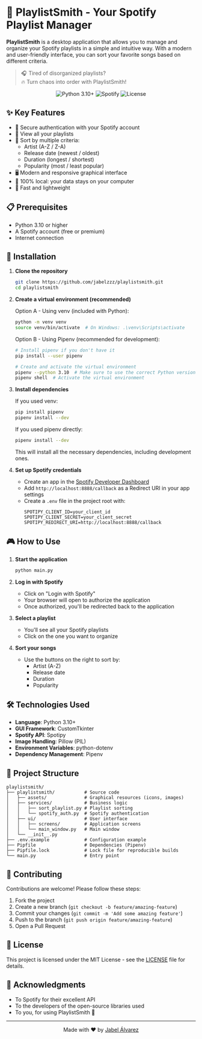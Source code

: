 # 🎵 PlaylistSmith - Your Spotify Playlist Manager

**PlaylistSmith** is a desktop application that allows you to manage and organize your Spotify playlists in a simple and intuitive way. With a modern and user-friendly interface, you can sort your favorite songs based on different criteria.

> 🎧 Tired of disorganized playlists?  
> 🔥 Turn chaos into order with PlaylistSmith!

<p align="center">
  <img src="https://img.shields.io/badge/Python-3.10+-blue?logo=python&logoColor=white" alt="Python 3.10+">
  <img src="https://img.shields.io/badge/Spotify-1DB954?logo=spotify&logoColor=white" alt="Spotify">
  <img src="https://img.shields.io/badge/License-MIT-green" alt="License">
</p>

## ✨ Key Features

- 🔐 Secure authentication with your Spotify account
- 🎵 View all your playlists
- 🧠 Sort by multiple criteria:
  - Artist (A-Z / Z-A)
  - Release date (newest / oldest)
  - Duration (longest / shortest)
  - Popularity (most / least popular)
- 🖥️ Modern and responsive graphical interface
- 💾 100% local: your data stays on your computer
- 🚀 Fast and lightweight

## 📋 Prerequisites

- Python 3.10 or higher
- A Spotify account (free or premium)
- Internet connection

## 🚀 Installation

1. **Clone the repository**
   ```bash
   git clone https://github.com/jabelzzz/playlistsmith.git
   cd playlistsmith
   ```

2. **Create a virtual environment (recommended)**

   Option A - Using venv (included with Python):
   ```bash
   python -m venv venv
   source venv/bin/activate  # On Windows: .\venv\Scripts\activate
   ```

   Option B - Using Pipenv (recommended for development):
   ```bash
   # Install pipenv if you don't have it
   pip install --user pipenv
   
   # Create and activate the virtual environment
   pipenv --python 3.10  # Make sure to use the correct Python version
   pipenv shell  # Activate the virtual environment
   ```

3. **Install dependencies**

   If you used venv:
   ```bash
   pip install pipenv
   pipenv install --dev
   ```

   If you used pipenv directly:
   ```bash
   pipenv install --dev
   ```

   This will install all the necessary dependencies, including development ones.

4. **Set up Spotify credentials**
   - Create an app in the [Spotify Developer Dashboard](https://developer.spotify.com/dashboard/)
   - Add `http://localhost:8888/callback` as a Redirect URI in your app settings
   - Create a `.env` file in the project root with:
     ```
     SPOTIPY_CLIENT_ID=your_client_id
     SPOTIPY_CLIENT_SECRET=your_client_secret
     SPOTIPY_REDIRECT_URI=http://localhost:8888/callback
     ```

## 🎮 How to Use

1. **Start the application**
   ```bash
   python main.py
   ```

2. **Log in with Spotify**
   - Click on "Login with Spotify"
   - Your browser will open to authorize the application
   - Once authorized, you'll be redirected back to the application

3. **Select a playlist**
   - You'll see all your Spotify playlists
   - Click on the one you want to organize

4. **Sort your songs**
   - Use the buttons on the right to sort by:
     - Artist (A-Z)
     - Release date
     - Duration
     - Popularity

## 🛠️ Technologies Used

- **Language**: Python 3.10+
- **GUI Framework**: CustomTkinter
- **Spotify API**: Spotipy
- **Image Handling**: Pillow (PIL)
- **Environment Variables**: python-dotenv
- **Dependency Management**: Pipenv

## 📁 Project Structure

```
playlistsmith/
├── playlistsmith/           # Source code
│   ├── assets/              # Graphical resources (icons, images)
│   ├── services/            # Business logic
│   │   ├── sort_playlist.py # Playlist sorting
│   │   └── spotify_auth.py  # Spotify authentication
│   ├── ui/                  # User interface
│   │   ├── screens/         # Application screens
│   │   └── main_window.py   # Main window
│   └── __init__.py
├── .env.example             # Configuration example
├── Pipfile                  # Dependencies (Pipenv)
├── Pipfile.lock             # Lock file for reproducible builds
└── main.py                  # Entry point
```

## 🤝 Contributing

Contributions are welcome! Please follow these steps:

1. Fork the project
2. Create a new branch (`git checkout -b feature/amazing-feature`)
3. Commit your changes (`git commit -m 'Add some amazing feature'`)
4. Push to the branch (`git push origin feature/amazing-feature`)
5. Open a Pull Request

## 📄 License

This project is licensed under the MIT License - see the [LICENSE](LICENSE) file for details.

## 🙏 Acknowledgments

- To Spotify for their excellent API
- To the developers of the open-source libraries used
- To you, for using PlaylistSmith 🎵

---

<p align="center">
  Made with ❤️ by <a href="https://github.com/jabelzzz">Jabel Álvarez</a>
</p>
